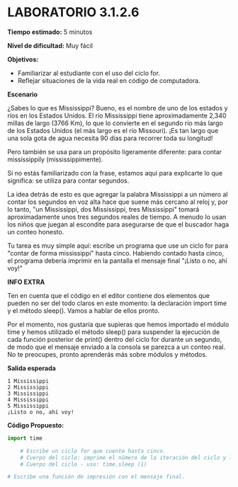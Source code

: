 # LABORATORIO 3.1.2.6

**Tiempo estimado:**
5 minutos

**Nivel de dificultad:**
Muy fácil

**Objetivos:**

- Familiarizar al estudiante con el uso del ciclo for.
- Reflejar situaciones de la vida real en código de computadora.

**Escenario**

¿Sabes lo que es Mississippi? Bueno, es el nombre de uno de los estados y ríos en los Estados Unidos. El río
Mississippi tiene aproximadamente 2,340 millas de largo (3766 Km), lo que lo convierte en el segundo río más largo de
los Estados Unidos (el más largo es el río Missouri). ¡Es tan largo que una sola gota de agua necesita 90 días para
recorrer toda su longitud!

Pero también se usa para un propósito ligeramente diferente: para contar mississippily (mississippimente).

Si no estás familiarizado con la frase, estamos aquí para explicarte lo que significa: se utiliza para contar segundos.

La idea detrás de esto es que agregar la palabra Mississippi a un número al contar los segundos en voz alta hace que
suene más cercano al reloj y, por lo tanto, "un Mississippi, dos Mississippi, tres Mississippi" tomará aproximadamente
unos tres segundos reales de tiempo. A menudo lo usan los niños que juegan al escondite para asegurarse de que el
buscador haga un conteo honesto.

Tu tarea es muy simple aquí: escribe un programa que use un ciclo for para "contar de forma mississippi" hasta cinco.
Habiendo contado hasta cinco, el programa debería imprimir en la pantalla el mensaje final "¡Listo o no, ahí voy!"

**INFO EXTRA**

Ten en cuenta que el código en el editor contiene dos elementos que pueden no ser del todo claros en este momento: la
declaración import time y el método sleep(). Vamos a hablar de ellos pronto.

Por el momento, nos gustaría que supieras que hemos importado el módulo time y hemos utilizado el método sleep() para
suspender la ejecución de cada función posterior de print() dentro del ciclo for durante un segundo, de modo que el
mensaje enviado a la consola se parezca a un conteo real. No te preocupes, pronto aprenderás más sobre módulos y
métodos.

**Salida esperada**

    1 Mississippi
    2 Mississippi
    3 Mississippi
    4 Mississippi
    5 Mississippi
    ¡Listo o no, ahí voy!

**Código Propuesto:**
```python
import time

    # Escribe un ciclo for que cuente hasta cinco.
    # Cuerpo del ciclo: imprime el número de la iteración del ciclo y la palabra "Mississippi".
    # Cuerpo del ciclo - uso: time.sleep (1)

# Escribe una función de impresión con el mensaje final.
```
